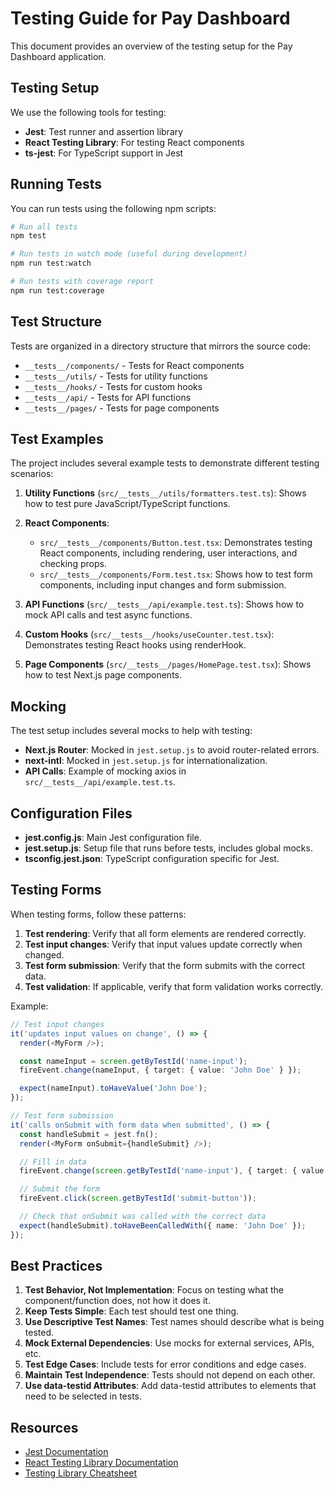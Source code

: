 # Testing Guide for Pay Dashboard

This document provides an overview of the testing setup for the Pay Dashboard application.

## Testing Setup

We use the following tools for testing:

- **Jest**: Test runner and assertion library
- **React Testing Library**: For testing React components
- **ts-jest**: For TypeScript support in Jest

## Running Tests

You can run tests using the following npm scripts:

```bash
# Run all tests
npm test

# Run tests in watch mode (useful during development)
npm run test:watch

# Run tests with coverage report
npm run test:coverage
```

## Test Structure

Tests are organized in a directory structure that mirrors the source code:

- `__tests__/components/` - Tests for React components
- `__tests__/utils/` - Tests for utility functions
- `__tests__/hooks/` - Tests for custom hooks
- `__tests__/api/` - Tests for API functions
- `__tests__/pages/` - Tests for page components

## Test Examples

The project includes several example tests to demonstrate different testing scenarios:

1. **Utility Functions** (`src/__tests__/utils/formatters.test.ts`): Shows how to test pure JavaScript/TypeScript functions.

2. **React Components**:

   - `src/__tests__/components/Button.test.tsx`: Demonstrates testing React components, including rendering, user interactions, and checking props.
   - `src/__tests__/components/Form.test.tsx`: Shows how to test form components, including input changes and form submission.

3. **API Functions** (`src/__tests__/api/example.test.ts`): Shows how to mock API calls and test async functions.

4. **Custom Hooks** (`src/__tests__/hooks/useCounter.test.tsx`): Demonstrates testing React hooks using renderHook.

5. **Page Components** (`src/__tests__/pages/HomePage.test.tsx`): Shows how to test Next.js page components.

## Mocking

The test setup includes several mocks to help with testing:

- **Next.js Router**: Mocked in `jest.setup.js` to avoid router-related errors.
- **next-intl**: Mocked in `jest.setup.js` for internationalization.
- **API Calls**: Example of mocking axios in `src/__tests__/api/example.test.ts`.

## Configuration Files

- **jest.config.js**: Main Jest configuration file.
- **jest.setup.js**: Setup file that runs before tests, includes global mocks.
- **tsconfig.jest.json**: TypeScript configuration specific for Jest.

## Testing Forms

When testing forms, follow these patterns:

1. **Test rendering**: Verify that all form elements are rendered correctly.
2. **Test input changes**: Verify that input values update correctly when changed.
3. **Test form submission**: Verify that the form submits with the correct data.
4. **Test validation**: If applicable, verify that form validation works correctly.

Example:

```typescript
// Test input changes
it('updates input values on change', () => {
  render(<MyForm />);

  const nameInput = screen.getByTestId('name-input');
  fireEvent.change(nameInput, { target: { value: 'John Doe' } });

  expect(nameInput).toHaveValue('John Doe');
});

// Test form submission
it('calls onSubmit with form data when submitted', () => {
  const handleSubmit = jest.fn();
  render(<MyForm onSubmit={handleSubmit} />);

  // Fill in data
  fireEvent.change(screen.getByTestId('name-input'), { target: { value: 'John Doe' } });

  // Submit the form
  fireEvent.click(screen.getByTestId('submit-button'));

  // Check that onSubmit was called with the correct data
  expect(handleSubmit).toHaveBeenCalledWith({ name: 'John Doe' });
});
```

## Best Practices

1. **Test Behavior, Not Implementation**: Focus on testing what the component/function does, not how it does it.
2. **Keep Tests Simple**: Each test should test one thing.
3. **Use Descriptive Test Names**: Test names should describe what is being tested.
4. **Mock External Dependencies**: Use mocks for external services, APIs, etc.
5. **Test Edge Cases**: Include tests for error conditions and edge cases.
6. **Maintain Test Independence**: Tests should not depend on each other.
7. **Use data-testid Attributes**: Add data-testid attributes to elements that need to be selected in tests.

## Resources

- [Jest Documentation](https://jestjs.io/docs/getting-started)
- [React Testing Library Documentation](https://testing-library.com/docs/react-testing-library/intro/)
- [Testing Library Cheatsheet](https://testing-library.com/docs/react-testing-library/cheatsheet/)
